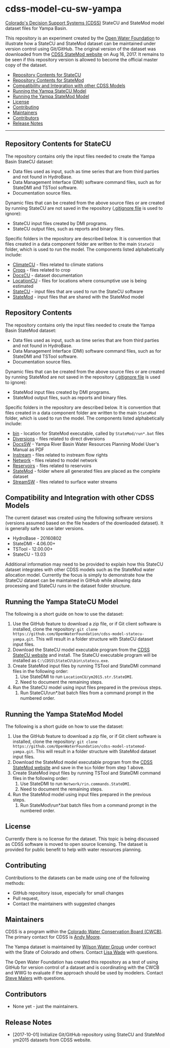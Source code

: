 # cdss-model-cu-sw-yampa #

[Colorado's Decision Support Systems (CDSS)](http://cdss.state.co.us) StateCU and StateMod model dataset files for Yampa Basin.

This repository is an experiment created by the [Open Water Foundation](http://openwaterfoundation.org)
to illustrate how a StateCU and StateMod dataset can be maintained under version control using Git/GitHub.
The original version of the dataset was downloaded from the
[CDSS StateMod website](http://cdss.state.co.us/Modeling/Pages/ConsumptiveUseStateCU.spx) on Aug 16, 2017.
It remains to be seen if this repository version is allowed to become the official master copy of the dataset.

* [Repository Contents for StateCU](#repo-contents-statecu)
* [Repository Contents for StateMod](#repo-contents-statemod)
* [Compatibility and Integration with other CDSS Models](#compatibility)
* [Running the Yampa StateCU Model](#running-statecu)
* [Running the Yampa StateMod Model](#running-statemod)
* [License](#license)
* [Contributing](#contributing)
* [Maintainers](#maintainers)
* [Contributors](#contributors)
* [Release Notes](#release-notes)
-----

<a name="repo-contents-statecu"></a>
## Repository Contents for StateCU ##

The repository contains only the input files needed to create the Yampa Basin StateCU dataset:

* Data files used as input, such as time series that are from third parties and not found in HydroBase.
* Data Management Interface (DMI) software command files, such as for StateDMI and TSTool software.
* Documentation source files.

Dynamic files that can be created from the above source files or are created by running StateCU
are not saved in the repository
([.gitignore file](https://github.com/OpenWaterFoundation/cdss-model-statecu-yampa/blob/master/.gitignore) is used to ignore):

* StateCU input files created by DMI programs.
* StateCU output files, such as reports and binary files.

Specific folders in the repository are described below.
It is convention that files created in a data component folder are
written to the main `StateCU` folder, which is used to run the model.
The components listed alphabetically include:

* [ClimateCU](https://github.com/OpenWaterFoundation/cdss-model-statecu-yampa/tree/master/ClimateCU) - files related to climate stations
* [Crops](https://github.com/OpenWaterFoundation/cdss-model-statecu-yampa/tree/master/Crops) - files related to crop
* [DocsCU](https://github.com/OpenWaterFoundation/cdss-model-statecu-yampa/tree/master/DocsCU) - dataset documentation
* [LocationCU](https://github.com/OpenWaterFoundation/cdss-model-statecu-yampa/tree/master/LocationCU) - files for locations where consumptive use is being estimated
* [StateCU](https://github.com/OpenWaterFoundation/cdss-model-statecu-yampa/tree/master/StateCU) - input files that are used to run the StateCU software
* [StateMod](https://github.com/OpenWaterFoundation/cdss-model-statecu-yampa/tree/master/StateMod) - input files that are shared with the StateMod model

<a name="repo-contents-statemod"></a>
## Repository Contents ##

The repository contains only the input files needed to create the Yampa Basin StateMod dataset:

* Data files used as input, such as time series that are from third parties and not found in HydroBase.
* Data Management Interface (DMI) software command files, such as for StateDMI and TSTool software.
* Documentation source files.

Dynamic files that can be created from the above source files or are created by
running StateMod are not saved in the repository
([.gitignore file](https://github.com/OpenWaterFoundation/cdss-model-statemod-yampa/blob/master/.gitignore) is used to ignore):

* StateMod input files created by DMI programs.
* StateMod output files, such as reports and binary files.

Specific folders in the repository are described below.
It is convention that files created in a data component folder are
written to the main `StateMod` folder, which is used to run the model.  The components listed alphabetically include:

* [bin](https://github.com/OpenWaterFoundation/cdss-model-statemod-yampa/tree/master/bin) - location for StateMod executable, called by `StateMod/run*.bat` files
* [Diversions](https://github.com/OpenWaterFoundation/cdss-model-statemod-yampa/tree/master/Diversions) - files related to direct diversions
* [DocsSW](https://github.com/OpenWaterFoundation/cdss-model-statemod-yampa/tree/master/DocsSW) - Yampa River Basin Water Resources Planning Model User's Manual as PDF
* [Instream]() - files related to instream flow rights
* [Network](https://github.com/OpenWaterFoundation/cdss-model-statemod-yampa/tree/master/Network) - files related to model network
* [Reservoirs](https://github.com/OpenWaterFoundation/cdss-model-statemod-yampa/tree/master/Reservoirs) - files related to reservoirs
* [StateMod](https://github.com/OpenWaterFoundation/cdss-model-statemod-yampa/tree/master/StateMod) - folder where all generated files are placed as the complete dataset
* [StreamSW](https://github.com/OpenWaterFoundation/cdss-model-statemod-yampa/tree/master/StreamSW) - files related to surface water streams

<a name="compatibility"></a>
## Compatibility and Integration with other CDSS Models ##

The current dataset was created using the following software versions
(versions assumed based on the file headers of the downloaded dataset).
It is generally safe to use later versions.

* HydroBase - 20160802
* StateDMI - 4.06.00+
* TSTool - 12.00.00+
* StateCU - 13.03

Additional information may need to be provided to explain how this StateCU dataset
integrates with other CDSS models such as the StateMod water allocation model.
Currently the focus is simply to demonstrate how the StateCU dataset can be
maintained in GitHub while allowing data processing and StateCU runs in the dataset folder structure.

<a name="running-statecu"></a>
## Running the Yampa StateCU Model ##

The following is a short guide on how to use the dataset:

1. Use the GitHub feature to download a zip file, or if Git client software is installed,
clone the repository:  `git clone https://github.com/OpenWaterFoundation/cdss-model-statecu-yampa.git`.
This will result in a folder structure with StateCU dataset input files.
2. Download the StateCU model executable program from the
[CDSS StateCU website](http://cdss.state.co.us/software/Pages/StateCU.aspx) and install.
The StateCU executable program will be installed as `C:\CDSS\StateCU\bin\statecu.exe`.
3. Create StateMod input files by running TSTool and StateDMI command files in the following order:
	1. Use StateDMI to run `LocationCU/ym2015.str.StateDMI`.
	2. Need to document the remaining steps.
4. Run the StateCU model using input files prepared in the previous steps.
	1. Run StateCU\run\*.bat batch files from a command prompt in the numbered order.

<a name="running"></a>
## Running the Yampa StateMod Model ##

The following is a short guide on how to use the dataset:

1. Use the GitHub feature to download a zip file,
or if Git client software is installed, clone the repository:
`git clone https://github.com/OpenWaterFoundation/cdss-model-statemod-yampa.git`.
This will result in a folder structure with StateMod dataset input files.
2. Download the StateMod model executable program from the
[CDSS StateMod website](http://cdss.state.co.us/Modeling/Pages/SurfaceWaterStateMod.aspx)
and save in the `bin` folder from step 1 above.
3. Create StateMod input files by running TSTool and StateDMI command files in the following order:
	1. Use StateDMI to run `Network/rin.commands.StateDMI`.
	2. Need to document the remaining steps.
4. Run the StateMod model using input files prepared in the previous steps.
	1. Run StateMod\run\*.bat batch files from a command prompt in the numbered order.

<a name="license"></a>
## License ##

Currently there is no license for the dataset.
This topic is being discussed as CDSS software is moved to open source licensing.
The dataset is provided for public benefit to help with water resources planning.

<a name="contributing"></a>
## Contributing ##

Contributions to the datasets can be made using one of the following methods:

* GitHub repository issue, especially for small changes
* Pull request,
* Contact the maintainers with suggested changes

<a name="maintainers"></a>
## Maintainers ##

CDSS is a program within the [Colorado Water Conservation Board (CWCB)](http://cwcb.state.co.us).
The primary contact for CDSS is [Andy Moore](mailto:andy.moore@state.co.us).

The Yampa dataset is maintained by [Wilson Water Group](http://www.wilsonwatergroup.com/)
under contract with the State of Colorado and others.  Contact [Lisa Wade](mailto:lisa.wade@wilsonwatergroup.com) with questions.

The Open Water Foundation has created this repository as a test of using GitHub for
version control of a dataset and is coordinating with the CWCB and WWG to evaluate
if the approach should be used by modelers.
Contact [Steve Malers](mailto:steve.malers@openwaterfoundation.org) with questions.

<a name="contributors"></a>
## Contributors ##

* None yet - just the maintainers.

<a name="release-notes"></a>
## Release Notes ##

* [2017-10-01] Initialize Git/GitHub repository using StateCU and StateMod ym2015 datasets from CDSS website.
